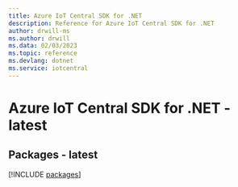 ```yaml
---
title: Azure IoT Central SDK for .NET
description: Reference for Azure IoT Central SDK for .NET
author: drwill-ms
ms.author: drwill
ms.data: 02/03/2023
ms.topic: reference
ms.devlang: dotnet
ms.service: iotcentral
---
```

# Azure IoT Central SDK for .NET - latest
## Packages - latest
[!INCLUDE [packages](iot-central-index.md)]